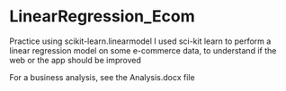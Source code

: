 # LinearRegression_Ecom
Practice using scikit-learn.linearmodel
I used sci-kit learn to perform a linear regression model on some e-commerce data, to understand if the web or the app should be improved


For a business analysis, see the Analysis.docx file
